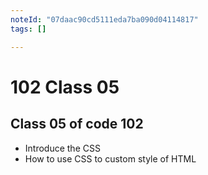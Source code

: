 ```yaml
---
noteId: "07daac90cd5111eda7ba090d04114817"
tags: []

---
```


# 102 Class 05

## Class 05 of code 102

- Introduce the CSS
- How to use CSS to custom style of HTML
